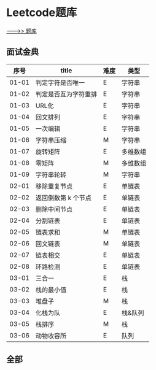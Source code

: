 # Leetcode题库


[--->> 题库](https://leetcode-cn.com/problemset/all/)


## 面试金典

序号 | title | 难度 | 类型
-- | -- | -- | --
01-01 | 判定字符是否唯一 | E | 字符串
01-02 | 判定是否互为字符重排   | E | 字符串
01-03 | URL化  | E | 字符串
01-04 | 回文排列   | E | 字符串
01-05 | 一次编辑   | E | 字符串
01-06 | 字符串压缩   | M | 字符串
01-07 | 旋转矩阵   | E | 多维数组
01-08 | 零矩阵   | M | 多维数组
01-09 | 字符串轮转   | M | 字符串
02-01 | 移除重复节点   | E | 单链表
02-02 | 返回倒数第 k 个节点   | E | 单链表
02-03 | 删除中间节点   | E | 单链表
02-04 | 分割链表   | E | 单链表
02-05 | 链表求和  | M | 单链表
02-06 | 回文链表   | M | 单链表
02-07 | 链表相交   | E | 单链表
02-08 | 环路检测   | E | 单链表
03-01 | 三合一 | E | 栈
03-02 | 栈的最小值   | E | 栈
03-03 | 堆盘子   | M | 栈
03-04 | 化栈为队   | E | 栈&队列
03-05 | 栈排序   | M | 栈
03-06 | 动物收容所   | E | 队列

## 全部
